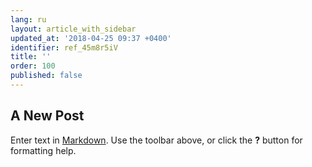```yaml
---
lang: ru
layout: article_with_sidebar
updated_at: '2018-04-25 09:37 +0400'
identifier: ref_45m8r5iV
title: ''
order: 100
published: false
---
```

## A New Post

Enter text in [Markdown](http://daringfireball.net/projects/markdown/). Use the toolbar above, or click the **?** button for formatting help.
